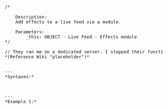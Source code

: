<pre>/*
	
	Description:
	Add effects to a live feed via a module.
	
	Parameters:
		_this: OBJECT - Live Feed - Effects module
*/

// They ran me on a dedicated server. I stopped their function.
*(Reference Wiki "placeholder")*


---
*Syntaxes:*

<!-- [] call `BIS_fnc_liveFeedModuleEffects` -->

---
*Example 1:*

<!-- 
```sqf
[] call BIS_fnc_liveFeedModuleEffects;
``` -->